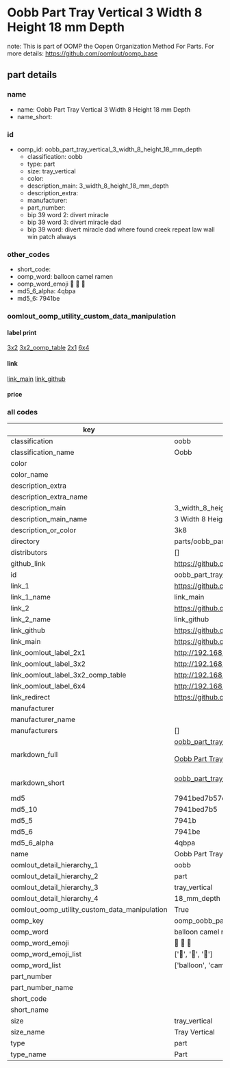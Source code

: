 # Oobb Part Tray Vertical 3 Width 8 Height 18 mm Depth  

note: This is part of OOMP the Oopen Organization Method For Parts. For more details: https://github.com/oomlout/oomp_base

##  part details
  







### name
* name: Oobb Part Tray Vertical 3 Width 8 Height 18 mm Depth
* name_short: 
### id
* oomp_id: oobb_part_tray_vertical_3_width_8_height_18_mm_depth
  * classification: oobb
  * type: part
  * size: tray_vertical
  * color: 
  * description_main: 3_width_8_height_18_mm_depth
  * description_extra: 
  * manufacturer: 
  * part_number: 
  * bip 39 word 2: divert miracle
  * bip 39 word 3: divert miracle dad
  * bip 39 word: divert miracle dad where found creek repeat law wall win patch always

### other_codes
* short_code: 
* oomp_word: balloon camel ramen
* oomp_word_emoji :balloon: :camel: :ramen:
* md5_6_alpha: 4qbpa
* md5_6: 7941be






### oomlout_oomp_utility_custom_data_manipulation
#### label print
[3x2](http://192.168.1.245:1112/?label=oomp%204qbpa)
[3x2_oomp_table](http://192.168.1.108:1112/?label=oomp%204qbpa)
[2x1](http://192.168.1.242:1112/?label=oomp%204qbpa)
[6x4](http://192.168.1.55:1112/?label=oomp%204qbpa)    

#### link

[link_main](https://github.com/oomlout/oomlout_oomp_version_1_messy/tree/main/parts/oobb_part_tray_vertical_3_width_8_height_18_mm_depth) [link_github](https://github.com/oomlout/oomlout_oomp_version_1_messy/tree/main/parts/oobb_part_tray_vertical_3_width_8_height_18_mm_depth)                             

#### price







### all codes 
| key | value |  
| --- | --- |  
| classification | oobb |  
| classification_name | Oobb |  
| color |  |  
| color_name |  |  
| description_extra |  |  
| description_extra_name |  |  
| description_main | 3_width_8_height_18_mm_depth |  
| description_main_name | 3 Width 8 Height 18 mm Depth |  
| description_or_color | 3k8 |  
| directory | parts/oobb_part_tray_vertical_3_width_8_height_18_mm_depth |  
| distributors | [] |  
| github_link | https://github.com/oomlout/oomlout_oomp_part_src/tree/main/parts/oobb_part_tray_vertical_3_width_8_height_18_mm_depth |  
| id | oobb_part_tray_vertical_3_width_8_height_18_mm_depth |  
| link_1 | https://github.com/oomlout/oomlout_oomp_version_1_messy/tree/main/parts/oobb_part_tray_vertical_3_width_8_height_18_mm_depth |  
| link_1_name | link_main |  
| link_2 | https://github.com/oomlout/oomlout_oomp_version_1_messy/tree/main/parts/oobb_part_tray_vertical_3_width_8_height_18_mm_depth |  
| link_2_name | link_github |  
| link_github | https://github.com/oomlout/oomlout_oomp_version_1_messy/tree/main/parts/oobb_part_tray_vertical_3_width_8_height_18_mm_depth |  
| link_main | https://github.com/oomlout/oomlout_oomp_version_1_messy/tree/main/parts/oobb_part_tray_vertical_3_width_8_height_18_mm_depth |  
| link_oomlout_label_2x1 | http://192.168.1.242:1112/?label=oomp%204qbpa |  
| link_oomlout_label_3x2 | http://192.168.1.245:1112/?label=oomp%204qbpa |  
| link_oomlout_label_3x2_oomp_table | http://192.168.1.108:1112/?label=oomp%204qbpa |  
| link_oomlout_label_6x4 | http://192.168.1.55:1112/?label=oomp%204qbpa |  
| link_redirect | https://github.com/oomlout/oomlout_oomp_version_1_messy/tree/main/parts/oobb_part_tray_vertical_3_width_8_height_18_mm_depth |  
| manufacturer |  |  
| manufacturer_name |  |  
| manufacturers | [] |  
| markdown_full | [oobb_part_tray_vertical_3_width_8_height_18_mm_depth](none)<br>[](none)<br>[Oobb Part Tray Vertical 3 Width 8 Height 18 Mm Depth](none)<br><br> |  
| markdown_short | [oobb_part_tray_vertical_3_width_8_height_18_mm_depth](none)<br><br> |  
| md5 | 7941bed7b57df6d4ccae1fa46de359fe |  
| md5_10 | 7941bed7b5 |  
| md5_5 | 7941b |  
| md5_6 | 7941be |  
| md5_6_alpha | 4qbpa |  
| name | Oobb Part Tray Vertical 3 Width 8 Height 18 mm Depth |  
| oomlout_detail_hierarchy_1 | oobb |  
| oomlout_detail_hierarchy_2 | part |  
| oomlout_detail_hierarchy_3 | tray_vertical |  
| oomlout_detail_hierarchy_4 | 18_mm_depth |  
| oomlout_oomp_utility_custom_data_manipulation | True |  
| oomp_key | oomp_oobb_part_tray_vertical_3_width_8_height_18_mm_depth |  
| oomp_word | balloon camel ramen |  
| oomp_word_emoji | :balloon: :camel: :ramen: |  
| oomp_word_emoji_list | [':balloon:', ':camel:', ':ramen:'] |  
| oomp_word_list | ['balloon', 'camel', 'ramen'] |  
| part_number |  |  
| part_number_name |  |  
| short_code |  |  
| short_name |  |  
| size | tray_vertical |  
| size_name | Tray Vertical |  
| type | part |  
| type_name | Part |  
